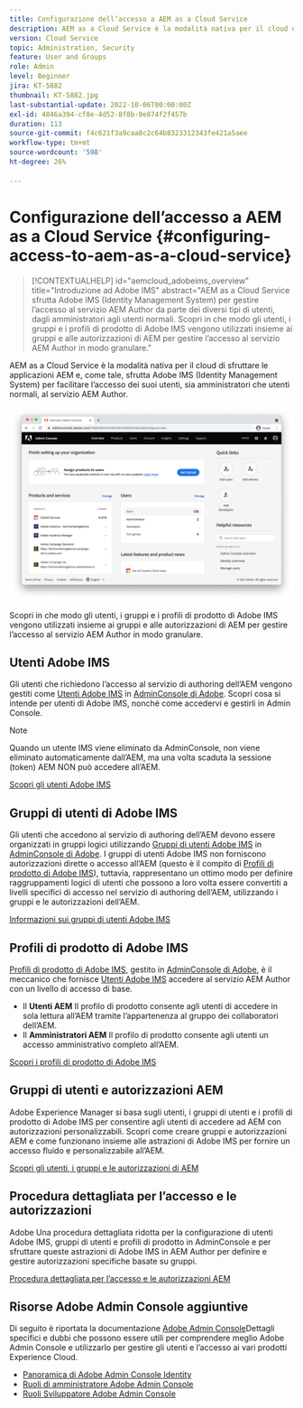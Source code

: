```yaml
---
title: Configurazione dell’accesso a AEM as a Cloud Service
description: AEM as a Cloud Service è la modalità nativa per il cloud di sfruttare le applicazioni AEM e, come tale, sfrutta Adobe IMS (Identity Management System) per facilitare l’accesso degli utenti, sia amministratori che utenti normali, al servizio AEM Author. Scopri in che modo gli utenti Adobe IMS, i gruppi di utenti e i profili di prodotto vengono utilizzati insieme ai gruppi e alle autorizzazioni dell’AEM per fornire accesso specifico all’istanza di authoring dell’AEM.
version: Cloud Service
topic: Administration, Security
feature: User and Groups
role: Admin
level: Beginner
jira: KT-5882
thumbnail: KT-5882.jpg
last-substantial-update: 2022-10-06T00:00:00Z
exl-id: 4846a394-cf8e-4d52-8f8b-9e874f2f457b
duration: 113
source-git-commit: f4c621f3a9caa8c2c64b8323312343fe421a5aee
workflow-type: tm+mt
source-wordcount: '598'
ht-degree: 26%

---
```


# Configurazione dell’accesso a AEM as a Cloud Service {#configuring-access-to-aem-as-a-cloud-service}

>[!CONTEXTUALHELP]
>id="aemcloud_adobeims_overview"
>title="Introduzione ad Adobe IMS"
>abstract="AEM as a Cloud Service sfrutta Adobe IMS (Identity Management System) per gestire l’accesso al servizio AEM Author da parte dei diversi tipi di utenti, dagli amministratori agli utenti normali. Scopri in che modo gli utenti, i gruppi e i profili di prodotto di Adobe IMS vengono utilizzati insieme ai gruppi e alle autorizzazioni di AEM per gestire l’accesso al servizio AEM Author in modo granulare."

AEM as a Cloud Service è la modalità nativa per il cloud di sfruttare le applicazioni AEM e, come tale, sfrutta Adobe IMS (Identity Management System) per facilitare l’accesso dei suoi utenti, sia amministratori che utenti normali, al servizio AEM Author.

![Adobe Admin Console](./assets/hero.png)

Scopri in che modo gli utenti, i gruppi e i profili di prodotto di Adobe IMS vengono utilizzati insieme ai gruppi e alle autorizzazioni di AEM per gestire l’accesso al servizio AEM Author in modo granulare.

## Utenti Adobe IMS

Gli utenti che richiedono l’accesso al servizio di authoring dell’AEM vengono gestiti come [Utenti Adobe IMS](https://helpx.adobe.com/it/enterprise/using/set-up-identity.html) in [AdminConsole di Adobe](https://adminconsole.adobe.com). Scopri cosa si intende per utenti di Adobe IMS, nonché come accedervi e gestirli in Admin Console.

>[!NOTE]
>
>Quando un utente IMS viene eliminato da AdminConsole, non viene eliminato automaticamente dall’AEM, ma una volta scaduta la sessione (token) AEM NON può accedere all’AEM.


[Scopri gli utenti Adobe IMS](./adobe-ims-users.md)

## Gruppi di utenti di Adobe IMS

Gli utenti che accedono al servizio di authoring dell’AEM devono essere organizzati in gruppi logici utilizzando [Gruppi di utenti Adobe IMS](https://helpx.adobe.com/it/enterprise/using/user-groups.html) in [AdminConsole di Adobe](https://adminconsole.adobe.com). I gruppi di utenti Adobe IMS non forniscono autorizzazioni dirette o accesso all’AEM (questo è il compito di [Profili di prodotto di Adobe IMS](#adobe-ims-product-profiles)), tuttavia, rappresentano un ottimo modo per definire raggruppamenti logici di utenti che possono a loro volta essere convertiti a livelli specifici di accesso nel servizio di authoring dell’AEM, utilizzando i gruppi e le autorizzazioni dell’AEM.

[Informazioni sui gruppi di utenti Adobe IMS](./adobe-ims-user-groups.md)

## Profili di prodotto di Adobe IMS

[Profili di prodotto di Adobe IMS](https://helpx.adobe.com/enterprise/using/manage-permissions-and-roles.html), gestito in [AdminConsole di Adobe](https://adminconsole.adobe.com), è il meccanico che fornisce [Utenti Adobe IMS](#adobe-ims-users) accedere al servizio AEM Author con un livello di accesso di base.

+ Il __Utenti AEM__ Il profilo di prodotto consente agli utenti di accedere in sola lettura all’AEM tramite l’appartenenza al gruppo dei collaboratori dell’AEM.
+ Il __Amministratori AEM__ Il profilo di prodotto consente agli utenti un accesso amministrativo completo all’AEM.

[Scopri i profili di prodotto di Adobe IMS](./adobe-ims-product-profiles.md)

## Gruppi di utenti e autorizzazioni AEM

Adobe Experience Manager si basa sugli utenti, i gruppi di utenti e i profili di prodotto di Adobe IMS per consentire agli utenti di accedere ad AEM con autorizzazioni personalizzabili. Scopri come creare gruppi e autorizzazioni AEM e come funzionano insieme alle astrazioni di Adobe IMS per fornire un accesso fluido e personalizzabile all’AEM.

[Scopri gli utenti, i gruppi e le autorizzazioni di AEM](./aem-users-groups-and-permissions.md)

## Procedura dettagliata per l’accesso e le autorizzazioni

Adobe Una procedura dettagliata ridotta per la configurazione di utenti Adobe IMS, gruppi di utenti e profili di prodotto in AdminConsole e per sfruttare queste astrazioni di Adobe IMS in AEM Author per definire e gestire autorizzazioni specifiche basate su gruppi.

[Procedura dettagliata per l’accesso e le autorizzazioni AEM](./walk-through.md)

## Risorse Adobe Admin Console aggiuntive

Di seguito è riportata la documentazione [Adobe Admin Console](https://adminconsole.adobe.com)Dettagli specifici e dubbi che possono essere utili per comprendere meglio Adobe Admin Console e utilizzarlo per gestire gli utenti e l’accesso ai vari prodotti Experience Cloud.

+ [Panoramica di Adobe Admin Console Identity](https://helpx.adobe.com/it/enterprise/using/identity.html)
+ [Ruoli di amministratore Adobe Admin Console](https://helpx.adobe.com/enterprise/using/admin-roles.html)
+ [Ruoli Sviluppatore Adobe Admin Console](https://helpx.adobe.com/enterprise/using/manage-developers.html)
